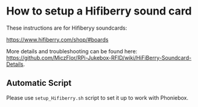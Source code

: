 # How to setup a Hifiberry sound card

These instructions are for Hifiberyy soundcards:

<https://www.hifiberry.com/shop/#boards>

More details and troubleshooting can be found here: <https://github.com/MiczFlor/RPi-Jukebox-RFID/wiki/HiFiBerry-Soundcard-Details>.

## Automatic Script

Please use `setup_Hifiberry.sh` script to set it up to work with Phoniebox.
